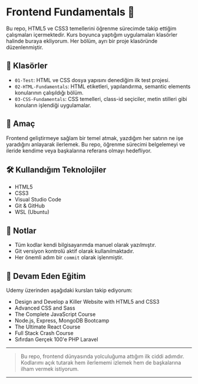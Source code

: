 # Frontend Fundamentals 🚀

Bu repo, HTML5 ve CSS3 temellerini öğrenme sürecimde takip ettiğim çalışmaları içermektedir. Kurs boyunca yaptığım uygulamaları klasörler halinde buraya ekliyorum. Her bölüm, ayrı bir proje klasöründe düzenlenmiştir.

## 📁 Klasörler

- `01-Test`: HTML ve CSS dosya yapısını denediğim ilk test projesi.
- `02-HTML-Fundamentals`: HTML etiketleri, yapılandırma, semantic elements konularının çalışıldığı bölüm.
- `03-CSS-Fundamentals`: CSS temelleri, class-id seçiciler, metin stilleri gibi konuların işlendiği uygulamalar.

## 🎯 Amaç

Frontend geliştirmeye sağlam bir temel atmak, yazdığım her satırın ne işe yaradığını anlayarak ilerlemek. Bu repo, öğrenme sürecimi belgelemeyi ve ileride kendime veya başkalarına referans olmayı hedefliyor.

## 🛠️ Kullandığım Teknolojiler

- HTML5
- CSS3
- Visual Studio Code
- Git & GitHub
- WSL (Ubuntu)

## 📝 Notlar

- Tüm kodlar kendi bilgisayarımda manuel olarak yazılmıştır.
- Git versiyon kontrolü aktif olarak kullanılmaktadır.
- Her önemli adım bir `commit` olarak işlenmiştir.

## 📌 Devam Eden Eğitim

Udemy üzerinden aşağıdaki kursları takip ediyorum:

- Design and Develop a Killer Website with HTML5 and CSS3
- Advanced CSS and Sass
- The Complete JavaScript Course
- Node.js, Express, MongoDB Bootcamp
- The Ultimate React Course
- Full Stack Crash Course
- Sıfırdan Gerçek 100'e PHP Laravel

---

> Bu repo, frontend dünyasında yolculuğuma attığım ilk ciddi adımdır. Kodlarımı açık tutarak hem ilerlememi izlemek hem de başkalarına ilham vermek istiyorum.

---
